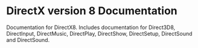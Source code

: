 # DirectX version 8 Documentation
 Documentation for DirectX8.  Includes documentation for Direct3D8, DirectInput, DirectMusic, DirectPlay, DirectShow, DirectSetup, DirectSound and DirectSound.
